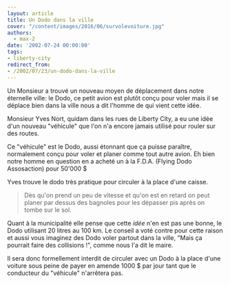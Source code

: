 ```yaml
---
layout: article
title: Un Dodo dans la ville
cover: "/content/images/2016/06/survolevoiture.jpg"
authors:
  - max-2
date: '2002-07-24 00:00:00'
tags:
- liberty-city
redirect_from:
- /2002/07/23/un-dodo-dans-la-ville
---
```


Un Monsieur a trouvé un nouveau moyen de déplacement dans notre éternelle ville: le Dodo, ce petit avion est plutôt conçu pour voler mais il se déplace bien dans la ville nous a dit l'homme de qui vient cette idée.

Monsieur Yves Nort, quidam dans les rues de Liberty City, a eu une idée d'un nouveau "véhicule" que l'on n'a encore jamais utilisé pour rouler sur des routes.

Ce "véhicule" est le Dodo, aussi étonnant que ça puisse paraître, normalement conçu pour voler et planer comme tout autre avion. Eh bien notre homme en question en a acheté un à la F.D.A. (Flying Dodo Assosaction) pour 50'000 $

Yves trouve le dodo très pratique pour circuler à la place d'une caisse.

> Dès qu'on prend un peu de vitesse et qu'on est en retard on peut planer par dessus des bagnoles pour les dépasser pis après on tombe sur le sol.

Quant à la municipalité elle pense que cette _idée_ n'en est pas une bonne, le Dodo utilisant 20 litres au 100 km. Le conseil a voté contre pour cette raison et aussi vous imaginez des Dodo voler partout dans la ville, "Mais ça pourrait faire des collisions !", comme nous l'a dit le maire.

Il sera donc formellement interdit de circuler avec un Dodo à la place d'une voiture sous peine de payer en amende 1000 $ par jour tant que le conducteur du "véhicule" n'arrêtera pas.